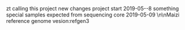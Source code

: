 zt calling this project
new changes
project start 2019-05--8
something special
samples expected from sequencing core 2019-05-09
\n\nMaizi reference genome vesion:refgen3
